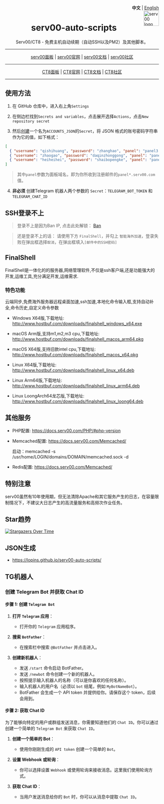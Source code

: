 <div align="right">
   <strong>中文</strong> | <a href="README.md">English</a>
</div>

<img src="https://www.serv00.com/static/ct8/img/logo.jpg" alt="serv00 logo" width="50" height="50" align="right" />

<div align="center">

<h1> serv00-auto-scripts </h1>

<p>Serv00/CT8 - 免费主机自动续期（自动SSH以及PM2）及其他脚本。</p>

</div>

<hr/>

<div align="center">
<a href="https://panel.serv00.com/">serv00面板</a> | 
<a href="https://www.serv00.com/">serv00官网</a> | 
<a href="https://docs.serv00.com/">serv00文档</a> | 
<a href="https://forum.serv00.com/">serv00社区</a>
</div>

<hr/>

<div align="center">
<a href="https://panel.ct8.pl/">CT8面板</a> | 
<a href="https://www.ct8.pl/">CT8官网</a> | 
<a href="https://wiki.mydevil.net/">CT8文档</a> | 
<a href="https://forum.ct8.pl/">CT8社区</a>
</div>

<hr/>

## 使用方法

1. 在 GitHub 仓库中，进入右上角`Settings`

2. 在侧边栏找到`Secrets and variables`，点击展开选择`Actions`，点击`New repository secret`
    
3. 然后[创建](https://lopins.github.io/serv00-auto-scripts/)一个名为`ACCOUNTS_JSON`的`Secret`，将 JSON 格式的账号密码字符串作为它的值，如下格式：  

``` json
[  
  { "username": "qishihuang", "password": "zhanghao", "panel": "panel3.serv00.com" },  
  { "username": "zhaogao", "password": "daqinzhonggong", "panel": "panel1.serv00.com" },  
  { "username": "heiheihei", "password": "shaibopengke", "panel": "panel.ct8.pl" }  
]
```

> 其中`panel`参数为面板域名，即为你所收到注册邮件的`panel*.serv00.com`值。

4. **非必须** 创建Telegram 机器人两个参数的 `Secret`：`TELEGRAM_BOT_TOKEN` 和  `TELEGRAM_CHAT_ID`

## SSH登录不上

> 登录不上是因为Ban IP, 点击此处解锁： [Ban](https://www.serv00.com/ip_unban/)

> 还是登录不上的话： 请使用下方 `FinalShell`，并勾上 `智能海外加速`，登录失败在弹出框选择`取消`，在弹出框填入`[邮件中的SSH密码]`

## FinalShell

FinalShell是一体化的的服务器,网络管理软件,不仅是ssh客户端,还是功能强大的开发,运维工具,充分满足开发,运维需求.

### 特色功能

云端同步,免费海外服务器远程桌面加速,ssh加速,本地化命令输入框,支持自动补全,命令历史,自定义命令参数

- Windows X64版,下载地址: <http://www.hostbuf.com/downloads/finalshell_windows_x64.exe>

- macOS Arm版,支持m1,m2,m3 cpu,下载地址: <http://www.hostbuf.com/downloads/finalshell_macos_arm64.pkg>

- macOS X64版,支持旧款intel cpu,下载地址: <http://www.hostbuf.com/downloads/finalshell_macos_x64.pkg>

- Linux X64版,下载地址: <http://www.hostbuf.com/downloads/finalshell_linux_x64.deb>

- Linux Arm64版,下载地址: <http://www.hostbuf.com/downloads/finalshell_linux_arm64.deb>

- Linux LoongArch64龙芯版,下载地址: <http://www.hostbuf.com/downloads/finalshell_linux_loong64.deb>

## 其他服务

- PHP配置: <https://docs.serv00.com/PHP/#php-version>

- Memcached配置: <https://docs.serv00.com/Memcached/>

  启动：memcached -s /usr/home/LOGIN/domains/DOMAIN/memcached.sock -d

- Redis配置: <https://docs.serv00.com/Memcached/>

## 特别注意

serv00虽然有10年使用期，但无法清除Apache和其它服务产生的日志，在容量限制情况下，不建议大日志产生的高流量服务和高频次作业任务。

## Star趋势

[![Stargazers Over Time](https://starchart.cc/lopins/serv00-auto-scripts.svg?variant=adaptive)](https://starchart.cc/lopins/serv00-auto-scripts)

## JSON生成

- <https://lopins.github.io/serv00-auto-scripts/>

## TG机器人

### 创建 Telegram Bot 并获取 Chat ID

#### 步骤 1: 创建 `Telegram Bot`

1. **打开 `Telegram` 应用**：

   - 打开你的 `Telegram` 应用程序。

2. **搜索 `BotFather`**：

   - 在搜索栏中搜索 `@BotFather` 并点击进入。

3. **创建新机器人**：

   - 发送 `/start` 命令启动 BotFather。
   - 发送 `/newbot` 命令创建一个新的机器人。
   - 按照提示输入机器人的名称（可以是你喜欢的任何名称）。
   - 输入机器人的用户名（必须以 `bot` 结尾，例如 `MyBotNameBot`）。
   - BotFather 会生成一个 API token 并提供给你。请保存这个 token，后续会用到。

#### 步骤 2: 获取 Chat ID

为了能够向特定的用户或群组发送消息，你需要知道他们的 `Chat ID`。你可以通过创建一个简单的 `Telegram Bot` 来获取 `Chat ID`。

1. **创建一个简单的 Bot**：

   - 使用你刚刚生成的 `API token` 创建一个简单的 `Bot`。

2. **设置 Webhook 或轮询**：

   - 你可以选择设置 `Webhook` 或使用轮询来接收消息。这里我们使用轮询方式。

3. **获取 Chat ID**：

   - 当用户发送消息给你的 `Bot` 时，你可以从消息中提取 `Chat ID`。
